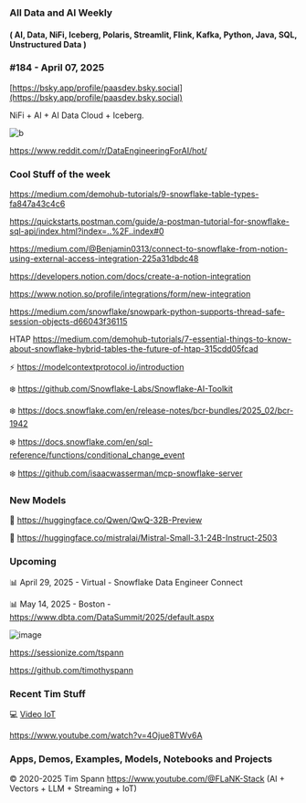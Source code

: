 ###  All Data and AI Weekly 
#### ( AI, Data, NiFi, Iceberg, Polaris, Streamlit, Flink, Kafka, Python, Java, SQL, Unstructured Data )  
### #184 - April 07, 2025

[https://bsky.app/profile/paasdev.bsky.social](https://bsky.app/profile/paasdev.bsky.social)

NiFi + AI + AI Data Cloud + Iceberg.


![b](https://images.credential.net/badge/tiny/g6fomszs_1741624330730_badge.png)


https://www.reddit.com/r/DataEngineeringForAI/hot/



### Cool Stuff of the week

https://medium.com/demohub-tutorials/9-snowflake-table-types-fa847a43c4c6


https://quickstarts.postman.com/guide/a-postman-tutorial-for-snowflake-sql-api/index.html?index=..%2F..index#0

https://medium.com/@Benjamin0313/connect-to-snowflake-from-notion-using-external-access-integration-225a31dbdc48

https://developers.notion.com/docs/create-a-notion-integration

https://www.notion.so/profile/integrations/form/new-integration

https://medium.com/snowflake/snowpark-python-supports-thread-safe-session-objects-d66043f36115

HTAP
https://medium.com/demohub-tutorials/7-essential-things-to-know-about-snowflake-hybrid-tables-the-future-of-htap-315cdd05fcad


⚡️ https://modelcontextprotocol.io/introduction

❄️ https://github.com/Snowflake-Labs/Snowflake-AI-Toolkit

❄️ https://docs.snowflake.com/en/release-notes/bcr-bundles/2025_02/bcr-1942

❄️ https://docs.snowflake.com/en/sql-reference/functions/conditional_change_event

❄️ https://github.com/isaacwasserman/mcp-snowflake-server



### New Models

🚀 https://huggingface.co/Qwen/QwQ-32B-Preview

🚀 https://huggingface.co/mistralai/Mistral-Small-3.1-24B-Instruct-2503


### Upcoming



📊 April 29, 2025 - Virtual - Snowflake Data Engineer Connect

📊 May 14, 2025 - Boston - https://www.dbta.com/DataSummit/2025/default.aspx

![image](https://github.com/user-attachments/assets/4d9314a0-92a9-4d77-bafd-668347f8e913)


https://sessionize.com/tspann

https://github.com/timothyspann


### Recent Tim Stuff

💻  [Video IoT](https://www.youtube.com/watch?v=Vgr1wnzxxB8&t=17s)<br/>

https://www.youtube.com/watch?v=4Ojue8TWv6A


### Apps, Demos, Examples, Models, Notebooks and Projects

&copy; 2020-2025 Tim Spann  https://www.youtube.com/@FLaNK-Stack
(AI +  Vectors + LLM + Streaming + IoT)  

